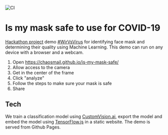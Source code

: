 ![CI](https://github.com/chaosmail/is-my-mask-safe/workflows/CI/badge.svg)

# Is my mask safe to use for COVID-19

[Hackathon project](https://devpost.com/software/einfuhr-von-schutzmasken-und-selbst-schnelltest-verteilung) demo [#WirVsVirus](https://wirvsvirushackathon.devpost.com/) for identifying face mask and determining their quality using Machine Learning. This demo can run on any device with a browser and a webcam.

1. Open https://chaosmail.github.io/is-my-mask-safe/
2. Allow access to the camera
3. Get in the center of the frame
4. Click "analyze"
5. Follow the steps to make sure your mask is safe
6. Share

## Tech

We train a classification model using [CustomVision.ai](https://www.customvision.ai/), export the model and embed the model using [TensorFlow.js](https://www.tensorflow.org/js) in a static website. The demo is served from Github Pages.
